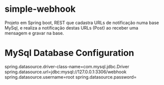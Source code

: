 # simple-webhook

Projeto em Spring boot, REST que cadastra URLs de notificação numa base MySql, e realiza a notificação destas URLs (Post) ao receber uma mensagem e gravar na base.

# MySql Database Configuration
spring.datasource.driver-class-name=com.mysql.jdbc.Driver
spring.datasource.url=jdbc:mysql://127.0.0.1:3306/webhook
spring.datasource.username=root
spring.datasource.password=
